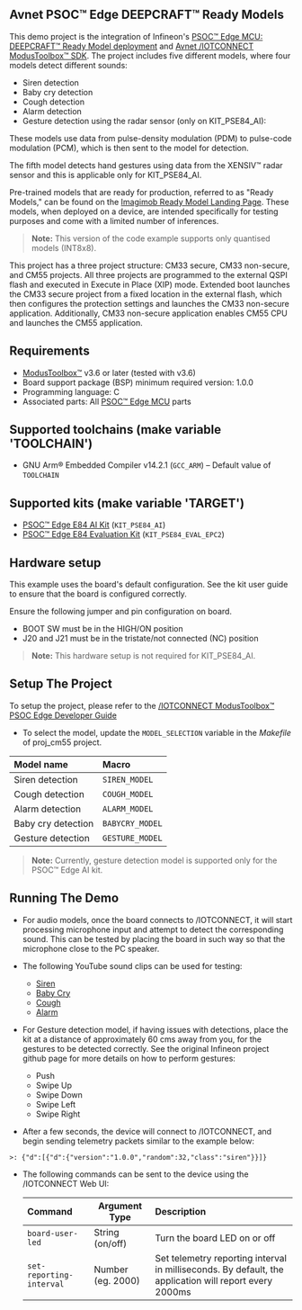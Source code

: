 ## Avnet PSOC™ Edge DEEPCRAFT™ Ready Models

This demo project is the integration of Infineon's [PSOC&trade; Edge MCU: DEEPCRAFT&trade; Ready Model deployment](https://github.com/Infineon/mtb-example-psoc-edge-ml-deepcraft-deploy-ready-model/tree/master)
and [Avnet /IOTCONNECT ModusToolbox&trade; SDK](https://github.com/avnet-iotconnect/avnet-iotc-mtb-sdk). 
The project includes five different models, where four models detect different sounds: 
- Siren detection
- Baby cry detection
- Cough detection 
- Alarm detection
- Gesture detection using the radar sensor (only on KIT_PSE84_AI):

These models use data from pulse-density modulation (PDM) to pulse-code modulation (PCM), which is then sent to the model for detection.

The fifth model detects hand gestures using data from the XENSIV&trade; radar sensor and this is applicable only for KIT_PSE84_AI.

Pre-trained models that are ready for production, referred to as "Ready Models," can be found on the [Imagimob Ready Model Landing Page](https://www.imagimob.com/ready-models). These models, when deployed on a device, are intended specifically for testing purposes and come with a limited number of inferences.

> **Note:** This version of the code example supports only quantised models (INT8x8).

This project has a three project structure: CM33 secure, CM33 non-secure, and CM55 projects. All three projects are programmed to the external QSPI flash and executed in Execute in Place (XIP) mode. Extended boot launches the CM33 secure project from a fixed location in the external flash, which then configures the protection settings and launches the CM33 non-secure application. Additionally, CM33 non-secure application enables CM55 CPU and launches the CM55 application.

## Requirements

- [ModusToolbox&trade;](https://www.infineon.com/modustoolbox) v3.6 or later (tested with v3.6)
- Board support package (BSP) minimum required version: 1.0.0
- Programming language: C
- Associated parts: All [PSOC&trade; Edge MCU](https://www.infineon.com/products/microcontroller/32-bit-psoc-arm-cortex/32-bit-psoc-edge-arm) parts

## Supported toolchains (make variable 'TOOLCHAIN')

- GNU Arm&reg; Embedded Compiler v14.2.1 (`GCC_ARM`) – Default value of `TOOLCHAIN`

## Supported kits (make variable 'TARGET')

- [PSOC&trade; Edge E84 AI Kit](https://www.infineon.com/KIT_PSE84_AI) (`KIT_PSE84_AI`)
- [PSOC&trade; Edge E84 Evaluation Kit](https://www.infineon.com/KIT_PSE84_EVAL) (`KIT_PSE84_EVAL_EPC2`)

## Hardware setup

This example uses the board's default configuration. 
See the kit user guide to ensure that the board is configured correctly.

Ensure the following jumper and pin configuration on board.
- BOOT SW must be in the HIGH/ON position
- J20 and J21 must be in the tristate/not connected (NC) position

> **Note:** This hardware setup is not required for KIT_PSE84_AI.

## Setup The Project

To setup the project, please refer to the 
[/IOTCONNECT ModusToolbox&trade; PSOC Edge Developer Guide](DEVELOPER_GUIDE.md)

- To select the model, update the `MODEL_SELECTION` variable in the *Makefile* of proj_cm55 project.
   
| Model name         | Macro           |
|:-------------------|:----------------|
| Siren detection    | `SIREN_MODEL`   |
| Cough detection    | `COUGH_MODEL`   |
| Alarm detection    | `ALARM_MODEL`   |
| Baby cry detection | `BABYCRY_MODEL` |
| Gesture detection  | `GESTURE_MODEL` |

> **Note:** Currently, gesture detection model is supported only for the PSOC&trade; Edge AI kit.


## Running The Demo

- For audio models, once the board connects to /IOTCONNECT, 
it will start processing microphone input and attempt to detect the corresponding sound. 
This can be tested by placing the board in such way so that the microphone close to the PC speaker.


- The following YouTube sound clips can be used for testing:
  * [Siren](https://www.youtube.com/watch?v=s5bwBS27A1g)
  * [Baby Cry](https://www.youtube.com/watch?v=Rwj1_eWltJQ&t=227s)
  * [Cough](https://www.youtube.com/watch?v=Qp09X74kjBc)
  * [Alarm](https://www.youtube.com/watch?v=hFIJaB6kVzk)


- For Gesture detection model, if having issues with detections, 
place the kit at a distance of approximately 60 cms away from you,
for the gestures to be detected correctly. 
See the original Infineon project github page for more details on how to perform gestures:
    * Push
    * Swipe Up
    * Swipe Down
    * Swipe Left
    * Swipe Right


- After a few seconds, the device will connect to /IOTCONNECT, and begin sending telemetry packets similar to the example below:
```
>: {"d":[{"d":{"version":"1.0.0","random":32,"class":"siren"}}]}
```
- The following commands can be sent to the device using the /IOTCONNECT Web UI:

    | Command                  | Argument Type     | Description                                                                                                                                                                 |
    |:-------------------------|-------------------|:----------------------------------------------------------------------------------------------------------------------------------------------------------------------------|
    | `board-user-led`         | String (on/off)   | Turn the board LED on or off                                                                                                                                                |
    | `set-reporting-interval` | Number (eg. 2000) | Set telemetry reporting interval in milliseconds.  By default, the application will report every 2000ms                                     |
          